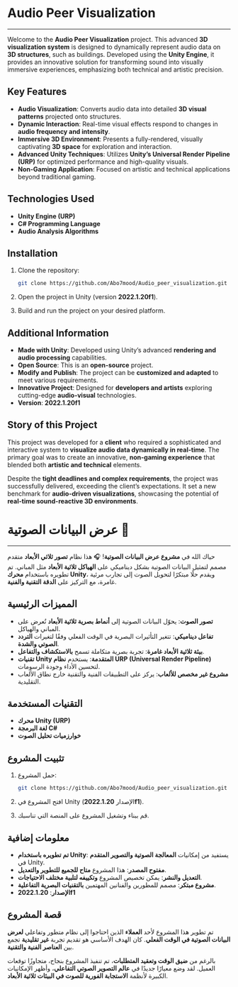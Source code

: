 # Audio Peer Visualization
--------------------------

Welcome to the **Audio Peer Visualization** project. This advanced **3D visualization system** is designed to dynamically represent audio data on **3D structures**, such as buildings. Developed using the **Unity Engine**, it provides an innovative solution for transforming sound into visually immersive experiences, emphasizing both technical and artistic precision.

## Key Features

- **Audio Visualization**: Converts audio data into detailed **3D visual patterns** projected onto structures.
- **Dynamic Interaction**: Real-time visual effects respond to changes in **audio frequency and intensity**.
- **Immersive 3D Environment**: Presents a fully-rendered, visually captivating **3D space** for exploration and interaction.
- **Advanced Unity Techniques**: Utilizes **Unity’s Universal Render Pipeline (URP)** for optimized performance and high-quality visuals.
- **Non-Gaming Application**: Focused on artistic and technical applications beyond traditional gaming.

## Technologies Used

- **Unity Engine (URP)**
- **C# Programming Language**
- **Audio Analysis Algorithms**

## Installation

1. Clone the repository:

   ```bash
   git clone https://github.com/Abo7mood/Audio_peer_visualization.git
   ```
2. Open the project in Unity (version **2022.1.20f1**).
3. Build and run the project on your desired platform.

## Additional Information

- **Made with Unity**: Developed using Unity’s advanced **rendering and audio processing** capabilities.
- **Open Source**: This is an **open-source** project.
- **Modify and Publish**: The project can be **customized and adapted** to meet various requirements.
- **Innovative Project**: Designed for **developers and artists** exploring cutting-edge **audio-visual** technologies.
- **Version**: **2022.1.20f1**

## Story of this Project

This project was developed for a **client** who required a sophisticated and interactive system to **visualize audio data dynamically in real-time**. The primary goal was to create an innovative, **non-gaming experience** that blended both **artistic and technical** elements.

Despite the **tight deadlines and complex requirements**, the project was successfully delivered, exceeding the client’s expectations. It set a new benchmark for **audio-driven visualizations**, showcasing the potential of **real-time sound-reactive 3D environments**.

# عرض البيانات الصوتية 🎵
--------------------------

حياك الله في **مشروع عرض البيانات الصوتية**! 🎧 هذا نظام **تصور ثلاثي الأبعاد** متقدم مصمم لتمثيل البيانات الصوتية بشكل ديناميكي على **الهياكل ثلاثية الأبعاد** مثل المباني. تم تطويره باستخدام **محرك Unity**، ويقدم حلًا مبتكرًا لتحويل الصوت إلى تجارب مرئية غامرة، مع التركيز على **الدقة التقنية والفنية**.

## المميزات الرئيسية

- **تصور الصوت**: يحوّل البيانات الصوتية إلى **أنماط بصرية ثلاثية الأبعاد** تُعرض على المباني والهياكل.
- **تفاعل ديناميكي**: تتغير التأثيرات البصرية في الوقت الفعلي وفقًا لتغيرات **التردد الصوتي والشدة**.
- **بيئة ثلاثية الأبعاد غامرة**: تجربة بصرية متكاملة تسمح **بالاستكشاف والتفاعل**.
- **تقنيات Unity المتقدمة**: يستخدم **نظام URP (Universal Render Pipeline)** لتحسين الأداء وجودة الرسومات.
- **مشروع غير مخصص للألعاب**: يركز على التطبيقات الفنية والتقنية خارج نطاق الألعاب التقليدية.

## التقنيات المستخدمة

- **محرك Unity (URP)**
- **لغة البرمجة C#**
- **خوارزميات تحليل الصوت**

## تثبيت المشروع

1. حمل المشروع:

   ```bash
   git clone https://github.com/Abo7mood/Audio_peer_visualization.git
   ```
2. افتح المشروع في Unity (الإصدار **2022.1.20f1**).
3. قم ببناء وتشغيل المشروع على المنصة التي تناسبك.

## معلومات إضافية

- **تم تطويره باستخدام Unity**: يستفيد من إمكانيات **المعالجة الصوتية والتصوير المتقدم** في Unity.
- **مفتوح المصدر**: هذا المشروع **متاح للجميع للتطوير والتعديل**.
- **التعديل والنشر**: يمكن تخصيص المشروع **وتكييفه لتلبية مختلف الاحتياجات**.
- **مشروع مبتكر**: مصمم للمطورين والفنانين المهتمين **بالتقنيات البصرية التفاعلية**.
- **الإصدار**: **2022.1.20f1**

## قصة المشروع

تم تطوير هذا المشروع لأحد **العملاء** الذين احتاجوا إلى نظام متطور وتفاعلي **لعرض البيانات الصوتية في الوقت الفعلي**. كان الهدف الأساسي هو تقديم تجربة **غير تقليدية** تجمع بين **العناصر الفنية والتقنية**.

بالرغم من **ضيق الوقت وتعقيد المتطلبات**، تم تنفيذ المشروع بنجاح، متجاوزًا توقعات العميل. لقد وضع معيارًا جديدًا في **عالم التصوير الصوتي التفاعلي**، وأظهر الإمكانيات الكبيرة لأنظمة **الاستجابة الفورية للصوت في البيئات ثلاثية الأبعاد**.

